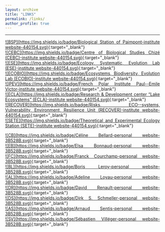 ```yaml
---
layout: archive
title: "LINKS"
permalink: /links/
author_profile: true
---
```

<style> body {text-align: justify} </style> <!-- Justify text. -->

------
[![BSP](https://img.shields.io/badge/Biological Station of Paimpont-institute website-440154.svg)](https://paimpont.univ-rennes1.fr/){:target="_blank"}<br>
[![CEBC](https://img.shields.io/badge/Centre of Biological Studies Chizé (CEBC)-institute website-440154.svg)](https://www.cebc.cnrs.fr/?lang=en){:target="_blank"}<br>
[![ESE](https://img.shields.io/badge/Ecology, Systematic, Evolution Lab (ESE)-institute website-440154.svg)](https://www.ese.universite-paris-saclay.fr/en/homepage/){:target="_blank"}<br>
[![ECOBIO](https://img.shields.io/badge/Ecosystems, Biodiversity, Evolution Lab (ECOBIO)-institute website-440154.svg)](https://ecobio.univ-rennes1.fr/){:target="_blank"}<br>
[![IPEV](https://img.shields.io/badge/French Polar Institute Paul--Emile Victor-institute website-440154.svg)](https://www.institut-polaire.fr/language/en/){:target="_blank"}<br>
[![ECLA](https://img.shields.io/badge/Research & Development center “Lake Ecosystems” (ECLA)-institute website-440154.svg)](https://professionnels.ofb.fr/fr/pole-ecla-ecosystemes-lacustres){:target="_blank"}<br>
[![RECOVER](https://img.shields.io/badge/Risks, ECO--systems, Vulnerability, Environment, Resilience Unit (RECOVER)-institute website-440154.svg)](https://www6.paca.inrae.fr/recover_eng/){:target="_blank"}<br>
[![SETE](https://img.shields.io/badge/Theoretical and Experimental Ecology Station (SETE)-institute website-440154.svg)](https://sete-moulis-cnrs.fr/en/){:target="_blank"}<br>

[![CB](https://img.shields.io/badge/Céline Bellard-personal website-3B528B.svg)](https://celinebellard.wordpress.com/){:target="_blank"}<br>
[![EB](https://img.shields.io/badge/Elsa Bonnaud-personal website-3B528B.svg)](https://elsabonnaud.fr/){:target="_blank"}<br>
[![FC](https://img.shields.io/badge/Franck Courchamp-personal website-3B528B.svg)](https://www.biodiversitydynamics.fr/){:target="_blank"}<br>
[![BL](https://img.shields.io/badge/Boris Leroy-personal website-3B528B.svg)](http://borisleroy.com/){:target="_blank"}<br>
[![AL](https://img.shields.io/badge/Adeline Loyau-personal website-3B528B.svg)](http://www.adeline-loyau.net/){:target="_blank"}<br>
[![DR](https://img.shields.io/badge/David Renault-personal website-3B528B.svg)](https://sites.google.com/view/david-renault/home){:target="_blank"}<br> 
[![DS](https://img.shields.io/badge/Dirk S. Schmeller-personal website-3B528B.svg)](http://dirk.die-schmellers.de/Publications/publications_new.htm){:target="_blank"}<br> 
[![AS](https://img.shields.io/badge/Arnaud Sentis-personal website-3B528B.svg)](https://arnaudsentis.com/){:target="_blank"}<br> 
[![SV](https://img.shields.io/badge/Sébastien Villéger-personal website-3B528B.svg)](http://villeger.sebastien.free.fr/){:target="_blank"}<br>